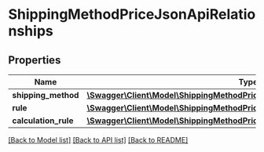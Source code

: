 # ShippingMethodPriceJsonApiRelationships

## Properties
Name | Type | Description | Notes
------------ | ------------- | ------------- | -------------
**shipping_method** | [**\Swagger\Client\Model\ShippingMethodPriceJsonApiRelationshipsShippingMethod**](ShippingMethodPriceJsonApiRelationshipsShippingMethod.md) |  | [optional] 
**rule** | [**\Swagger\Client\Model\ShippingMethodPriceJsonApiRelationshipsRule**](ShippingMethodPriceJsonApiRelationshipsRule.md) |  | [optional] 
**calculation_rule** | [**\Swagger\Client\Model\ShippingMethodPriceJsonApiRelationshipsCalculationRule**](ShippingMethodPriceJsonApiRelationshipsCalculationRule.md) |  | [optional] 

[[Back to Model list]](../../README.md#documentation-for-models) [[Back to API list]](../../README.md#documentation-for-api-endpoints) [[Back to README]](../../README.md)

